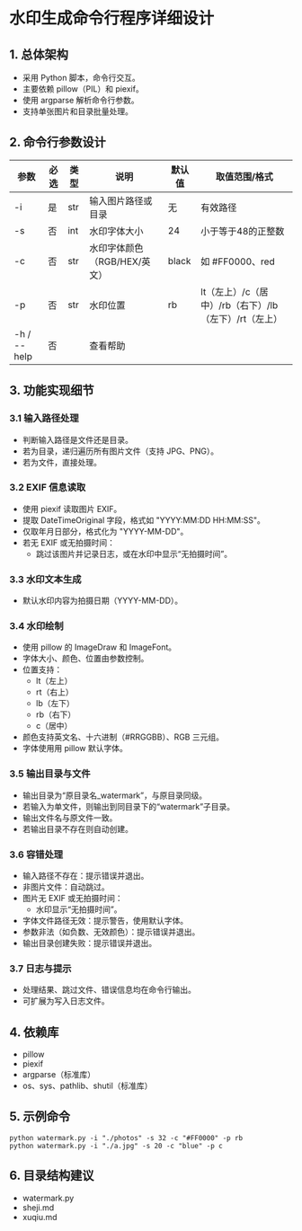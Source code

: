 # 水印生成命令行程序详细设计

## 1. 总体架构
- 采用 Python 脚本，命令行交互。
- 主要依赖 pillow（PIL）和 piexif。
- 使用 argparse 解析命令行参数。
- 支持单张图片和目录批量处理。

## 2. 命令行参数设计

| 参数   | 必选  | 类型   | 说明                         | 默认值      | 取值范围/格式           |
|--------|------|--------|------------------------------|-------------|-------------------------|
| -i     | 是   | str    | 输入图片路径或目录           | 无          | 有效路径                |
| -s     | 否   | int    | 水印字体大小                | 24          | 小于等于48的正整数                  |
| -c     | 否   | str    | 水印字体颜色（RGB/HEX/英文） | black       | 如 #FF0000、red         |
| -p     | 否   | str    | 水印位置                     | rb         | lt（左上）/c（居中）/rb（右下）/lb（左下）/rt（左上） |
| -h / --help | 否   |        | 查看帮助                     |             |                         |

## 3. 功能实现细节

### 3.1 输入路径处理
- 判断输入路径是文件还是目录。
- 若为目录，递归遍历所有图片文件（支持 JPG、PNG）。
- 若为文件，直接处理。

### 3.2 EXIF 信息读取
- 使用 piexif 读取图片 EXIF。
- 提取 DateTimeOriginal 字段，格式如 "YYYY:MM:DD HH:MM:SS"。
- 仅取年月日部分，格式化为 "YYYY-MM-DD"。
- 若无 EXIF 或无拍摄时间：
  - 跳过该图片并记录日志，或在水印中显示“无拍摄时间”。

### 3.3 水印文本生成
- 默认水印内容为拍摄日期（YYYY-MM-DD）。

### 3.4 水印绘制
- 使用 pillow 的 ImageDraw 和 ImageFont。
- 字体大小、颜色、位置由参数控制。
- 位置支持：
  - lt（左上）
  - rt（右上）
  - lb（左下）
  - rb（右下）
  - c（居中）
- 颜色支持英文名、十六进制（#RRGGBB）、RGB 三元组。
- 字体使用用 pillow 默认字体。

### 3.5 输出目录与文件
- 输出目录为“原目录名_watermark”，与原目录同级。
- 若输入为单文件，则输出到同目录下的“watermark”子目录。
- 输出文件名与原文件一致。
- 若输出目录不存在则自动创建。

### 3.6 容错处理
- 输入路径不存在：提示错误并退出。
- 非图片文件：自动跳过。
- 图片无 EXIF 或无拍摄时间：
  - 水印显示“无拍摄时间”。
- 字体文件路径无效：提示警告，使用默认字体。
- 参数非法（如负数、无效颜色）：提示错误并退出。
- 输出目录创建失败：提示错误并退出。

### 3.7 日志与提示
- 处理结果、跳过文件、错误信息均在命令行输出。
- 可扩展为写入日志文件。

## 4. 依赖库
- pillow
- piexif
- argparse（标准库）
- os、sys、pathlib、shutil（标准库）

## 5. 示例命令
```
python watermark.py -i "./photos" -s 32 -c "#FF0000" -p rb
python watermark.py -i "./a.jpg" -s 20 -c "blue" -p c
```

## 6. 目录结构建议
- watermark.py
- sheji.md
- xuqiu.md
